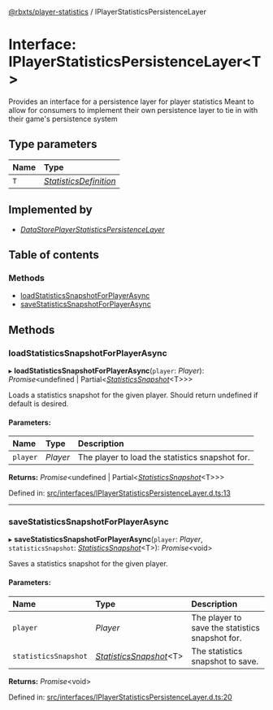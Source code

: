[@rbxts/player-statistics](../README.md) / IPlayerStatisticsPersistenceLayer

# Interface: IPlayerStatisticsPersistenceLayer<T\>

Provides an interface for a persistence layer for player statistics
Meant to allow for consumers to implement their own persistence layer to tie in with their game's persistence system

## Type parameters

Name | Type |
:------ | :------ |
`T` | [*StatisticsDefinition*](../README.md#statisticsdefinition) |

## Implemented by

* [*DataStorePlayerStatisticsPersistenceLayer*](../classes/datastoreplayerstatisticspersistencelayer.md)

## Table of contents

### Methods

- [loadStatisticsSnapshotForPlayerAsync](iplayerstatisticspersistencelayer.md#loadstatisticssnapshotforplayerasync)
- [saveStatisticsSnapshotForPlayerAsync](iplayerstatisticspersistencelayer.md#savestatisticssnapshotforplayerasync)

## Methods

### loadStatisticsSnapshotForPlayerAsync

▸ **loadStatisticsSnapshotForPlayerAsync**(`player`: *Player*): *Promise*<undefined \| Partial<[*StatisticsSnapshot*](../README.md#statisticssnapshot)<T\>\>\>

Loads a statistics snapshot for the given player. Should return undefined if default is desired.

#### Parameters:

Name | Type | Description |
:------ | :------ | :------ |
`player` | *Player* | The player to load the statistics snapshot for.    |

**Returns:** *Promise*<undefined \| Partial<[*StatisticsSnapshot*](../README.md#statisticssnapshot)<T\>\>\>

Defined in: [src/interfaces/IPlayerStatisticsPersistenceLayer.d.ts:13](https://github.com/Bytebit-Org/roblox-PlayerStatistics/blob/cabdfbf/src/interfaces/IPlayerStatisticsPersistenceLayer.d.ts#L13)

___

### saveStatisticsSnapshotForPlayerAsync

▸ **saveStatisticsSnapshotForPlayerAsync**(`player`: *Player*, `statisticsSnapshot`: [*StatisticsSnapshot*](../README.md#statisticssnapshot)<T\>): *Promise*<void\>

Saves a statistics snapshot for the given player.

#### Parameters:

Name | Type | Description |
:------ | :------ | :------ |
`player` | *Player* | The player to save the statistics snapshot for.   |
`statisticsSnapshot` | [*StatisticsSnapshot*](../README.md#statisticssnapshot)<T\> | The statistics snapshot to save.    |

**Returns:** *Promise*<void\>

Defined in: [src/interfaces/IPlayerStatisticsPersistenceLayer.d.ts:20](https://github.com/Bytebit-Org/roblox-PlayerStatistics/blob/cabdfbf/src/interfaces/IPlayerStatisticsPersistenceLayer.d.ts#L20)

